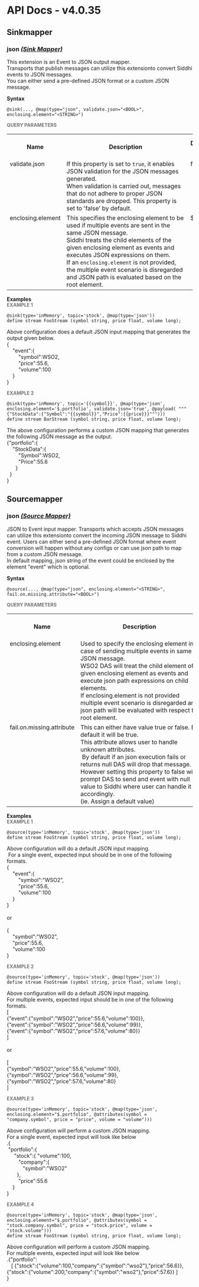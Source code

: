 # API Docs - v4.0.35

## Sinkmapper

### json *<a target="_blank" href="https://wso2.github.io/siddhi/documentation/siddhi-4.0/#sink-mapper">(Sink Mapper)</a>*

<p style="word-wrap: break-word">This extension is an Event to JSON output mapper. <br>Transports that publish  messages can utilize this extensionto convert Siddhi events to JSON messages. <br>You can either send a pre-defined JSON format or a custom JSON message.<br></p>

<span id="syntax" class="md-typeset" style="display: block; font-weight: bold;">Syntax</span>
```
@sink(..., @map(type="json", validate.json="<BOOL>", enclosing.element="<STRING>")
```

<span id="query-parameters" class="md-typeset" style="display: block; color: rgba(0, 0, 0, 0.54); font-size: 12.8px; font-weight: bold;">QUERY PARAMETERS</span>
<table>
    <tr>
        <th>Name</th>
        <th style="min-width: 20em">Description</th>
        <th>Default Value</th>
        <th>Possible Data Types</th>
        <th>Optional</th>
        <th>Dynamic</th>
    </tr>
    <tr>
        <td style="vertical-align: top">validate.json</td>
        <td style="vertical-align: top; word-wrap: break-word">If this property is set to <code>true</code>, it enables JSON validation for the JSON messages generated. <br>When validation is carried out, messages that do not adhere to proper JSON standards are dropped. This property is set to 'false' by default. <br></td>
        <td style="vertical-align: top">false</td>
        <td style="vertical-align: top">BOOL</td>
        <td style="vertical-align: top">Yes</td>
        <td style="vertical-align: top">No</td>
    </tr>
    <tr>
        <td style="vertical-align: top">enclosing.element</td>
        <td style="vertical-align: top; word-wrap: break-word">This specifies the enclosing element to be used if multiple events are sent in the same JSON message. <br>Siddhi treats the child elements of the given enclosing element as events and executes JSON expressions on them. <br>If an <code>enclosing.element</code> is not provided, the multiple event scenario is disregarded and JSON path is evaluated based on the root element.</td>
        <td style="vertical-align: top">$</td>
        <td style="vertical-align: top">STRING</td>
        <td style="vertical-align: top">Yes</td>
        <td style="vertical-align: top">No</td>
    </tr>
</table>

<span id="examples" class="md-typeset" style="display: block; font-weight: bold;">Examples</span>
<span id="example-1" class="md-typeset" style="display: block; color: rgba(0, 0, 0, 0.54); font-size: 12.8px; font-weight: bold;">EXAMPLE 1</span>
```
@sink(type='inMemory', topic='stock', @map(type='json'))
define stream FooStream (symbol string, price float, volume long);

```
<p style="word-wrap: break-word">Above configuration does a default JSON input mapping that generates the output given below.<br>{<br>&nbsp;&nbsp;&nbsp;&nbsp;"event":{<br>&nbsp;&nbsp;&nbsp;&nbsp;&nbsp;&nbsp;&nbsp;&nbsp;"symbol":WSO2,<br>&nbsp;&nbsp;&nbsp;&nbsp;&nbsp;&nbsp;&nbsp;&nbsp;"price":55.6,<br>&nbsp;&nbsp;&nbsp;&nbsp;&nbsp;&nbsp;&nbsp;&nbsp;"volume":100<br>&nbsp;&nbsp;&nbsp;&nbsp;}<br>}<br></p>

<span id="example-2" class="md-typeset" style="display: block; color: rgba(0, 0, 0, 0.54); font-size: 12.8px; font-weight: bold;">EXAMPLE 2</span>
```
@sink(type='inMemory', topic='{{symbol}}', @map(type='json', enclosing.element='$.portfolio', validate.json='true', @payload( """{"StockData":{"Symbol":"{{symbol}}","Price":{{price}}}""")))
define stream BarStream (symbol string, price float, volume long);
```
<p style="word-wrap: break-word">The above configuration performs a custom JSON mapping that generates the following JSON message as the output.<br>{"portfolio":{<br>&nbsp;&nbsp;&nbsp;&nbsp;"StockData":{<br>&nbsp;&nbsp;&nbsp;&nbsp;&nbsp;&nbsp;&nbsp;&nbsp;"Symbol":WSO2,<br>&nbsp;&nbsp;&nbsp;&nbsp;&nbsp;&nbsp;&nbsp;&nbsp;"Price":55.6<br>&nbsp;&nbsp;&nbsp;&nbsp;&nbsp;&nbsp;}<br>&nbsp;&nbsp;}<br>}</p>

## Sourcemapper

### json *<a target="_blank" href="https://wso2.github.io/siddhi/documentation/siddhi-4.0/#source-mapper">(Source Mapper)</a>*

<p style="word-wrap: break-word">JSON to Event input mapper. Transports which accepts JSON messages can utilize this extensionto convert the incoming JSON message to Siddhi event. Users can either send a pre-defined JSON format where event conversion will happen without any configs or can use json path to map from a custom JSON message.<br>In default mapping, json string of the event could be enclosed by the element "event" which is optional.</p>

<span id="syntax" class="md-typeset" style="display: block; font-weight: bold;">Syntax</span>
```
@source(..., @map(type="json", enclosing.element="<STRING>", fail.on.missing.attribute="<BOOL>")
```

<span id="query-parameters" class="md-typeset" style="display: block; color: rgba(0, 0, 0, 0.54); font-size: 12.8px; font-weight: bold;">QUERY PARAMETERS</span>
<table>
    <tr>
        <th>Name</th>
        <th style="min-width: 20em">Description</th>
        <th>Default Value</th>
        <th>Possible Data Types</th>
        <th>Optional</th>
        <th>Dynamic</th>
    </tr>
    <tr>
        <td style="vertical-align: top">enclosing.element</td>
        <td style="vertical-align: top; word-wrap: break-word">Used to specify the enclosing element in case of sending multiple events in same JSON message. <br>WSO2 DAS will treat the child element of given enclosing element as events and execute json path expressions on child elements. <br>If enclosing.element is not provided multiple event scenario is disregarded and json path will be evaluated with respect to root element.</td>
        <td style="vertical-align: top">$</td>
        <td style="vertical-align: top">STRING</td>
        <td style="vertical-align: top">Yes</td>
        <td style="vertical-align: top">No</td>
    </tr>
    <tr>
        <td style="vertical-align: top">fail.on.missing.attribute</td>
        <td style="vertical-align: top; word-wrap: break-word">This can either have value true or false. By default it will be true. <br>This attribute allows user to handle unknown attributes.<br>&nbsp;By default if an json execution fails or returns null DAS will drop that message. <br>However setting this property to false will prompt DAS to send and event with null value to Siddhi where user can handle it accordingly.<br>(ie. Assign a default value)</td>
        <td style="vertical-align: top">true</td>
        <td style="vertical-align: top">BOOL</td>
        <td style="vertical-align: top">Yes</td>
        <td style="vertical-align: top">No</td>
    </tr>
</table>

<span id="examples" class="md-typeset" style="display: block; font-weight: bold;">Examples</span>
<span id="example-1" class="md-typeset" style="display: block; color: rgba(0, 0, 0, 0.54); font-size: 12.8px; font-weight: bold;">EXAMPLE 1</span>
```
@source(type='inMemory', topic='stock', @map(type='json'))
define stream FooStream (symbol string, price float, volume long);

```
<p style="word-wrap: break-word">Above configuration will do a default JSON input mapping.<br>&nbsp;For a single event, expected input should be in one of the following formats.<br>{<br>&nbsp;&nbsp;&nbsp;&nbsp;"event":{<br>&nbsp;&nbsp;&nbsp;&nbsp;&nbsp;&nbsp;&nbsp;&nbsp;"symbol":"WSO2",<br>&nbsp;&nbsp;&nbsp;&nbsp;&nbsp;&nbsp;&nbsp;&nbsp;"price":55.6,<br>&nbsp;&nbsp;&nbsp;&nbsp;&nbsp;&nbsp;&nbsp;&nbsp;"volume":100<br>&nbsp;&nbsp;&nbsp;&nbsp;}<br>}<br><br>or <br><br>{<br>&nbsp;&nbsp;&nbsp;&nbsp;"symbol":"WSO2",<br>&nbsp;&nbsp;&nbsp;&nbsp;"price":55.6,<br>&nbsp;&nbsp;&nbsp;&nbsp;"volume":100<br>}<br></p>

<span id="example-2" class="md-typeset" style="display: block; color: rgba(0, 0, 0, 0.54); font-size: 12.8px; font-weight: bold;">EXAMPLE 2</span>
```
@source(type='inMemory', topic='stock', @map(type='json'))
define stream FooStream (symbol string, price float, volume long);

```
<p style="word-wrap: break-word">Above configuration will do a default JSON input mapping. <br>For multiple events, expected input should be in one of the following formats.<br>[<br>{"event":{"symbol":"WSO2","price":55.6,"volume":100}},<br>{"event":{"symbol":"WSO2","price":56.6,"volume":99}},<br>{"event":{"symbol":"WSO2","price":57.6,"volume":80}}<br>]<br><br>or <br><br>[<br>{"symbol":"WSO2","price":55.6,"volume":100},<br>{"symbol":"WSO2","price":56.6,"volume":99},<br>{"symbol":"WSO2","price":57.6,"volume":80}<br>]</p>

<span id="example-3" class="md-typeset" style="display: block; color: rgba(0, 0, 0, 0.54); font-size: 12.8px; font-weight: bold;">EXAMPLE 3</span>
```
@source(type='inMemory', topic='stock', @map(type='json', enclosing.element="$.portfolio", @attributes(symbol = "company.symbol", price = "price", volume = "volume")))
```
<p style="word-wrap: break-word">Above configuration will perform a custom JSON mapping.<br>For a single event, expected input will look like below<br>.{<br>&nbsp;"portfolio":{<br>&nbsp;&nbsp;&nbsp;&nbsp;&nbsp;"stock":{        "volume":100,<br>&nbsp;&nbsp;&nbsp;&nbsp;&nbsp;&nbsp;&nbsp;&nbsp;"company":{<br>&nbsp;&nbsp;&nbsp;&nbsp;&nbsp;&nbsp;&nbsp;&nbsp;&nbsp;&nbsp;&nbsp;"symbol":"WSO2"<br>&nbsp;&nbsp;&nbsp;&nbsp;&nbsp;&nbsp;&nbsp;},<br>&nbsp;&nbsp;&nbsp;&nbsp;&nbsp;&nbsp;&nbsp;&nbsp;"price":55.6<br>&nbsp;&nbsp;&nbsp;&nbsp;}<br>}<br></p>

<span id="example-4" class="md-typeset" style="display: block; color: rgba(0, 0, 0, 0.54); font-size: 12.8px; font-weight: bold;">EXAMPLE 4</span>
```
@source(type='inMemory', topic='stock', @map(type='json', enclosing.element="$.portfolio", @attributes(symbol = "stock.company.symbol", price = "stock.price", volume = "stock.volume")))
define stream FooStream (symbol string, price float, volume long);

```
<p style="word-wrap: break-word">Above configuration will perform a custom JSON mapping.<br>For multiple events, expected input will look like below<br>.{"portfolio":<br>&nbsp;&nbsp;&nbsp;[     {"stock":{"volume":100,"company":{"symbol":"wso2"},"price":56.6}},     {"stock":{"volume":200,"company":{"symbol":"wso2"},"price":57.6}}   ]<br>}<br></p>

